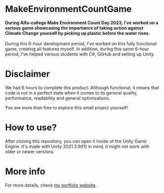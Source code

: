 # MakeEnvironmentCountGame
<b>During Alfa-college Make Environment Count Day 2023, I've worked on a serious game showcasing the importance of taking action against Climate Change yourself by picking up plastic before the water rises.</b><br><br>During this 6-hour development period, I've worked on this fully functional game, creating all features myself. In addition, during this same 6-hour period, I've helped various students with C#, GitHub and setting up Unity.

# Disclaimer
We had 6 hours to complete this product. Although functional, it means that code is not in a perfect state when it comes to its general quality, performance,
readability and general optimisations.

You are more than free to explore this small project yourself!

# How to use?
After cloning this repository, you can open it inside of the Unity Game Engine. It's made with Unity 2021.3.9(f1) in mind, it might not work with older or newer versions.

# More info
For more details, check [my portfolio website](https://pilot.justinsijbolts.com/drrain/).
